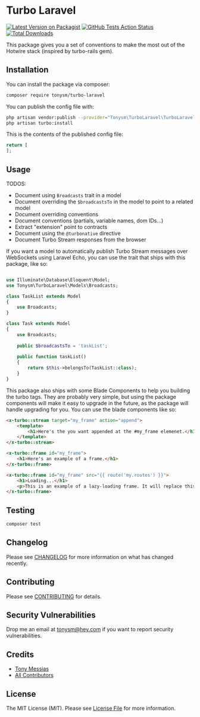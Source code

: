 # Turbo Laravel

[![Latest Version on Packagist](https://img.shields.io/packagist/v/tonysm/turbo-laravel.svg?style=flat-square)](https://packagist.org/packages/tonysm/turbo-laravel)
[![GitHub Tests Action Status](https://img.shields.io/github/workflow/status/tonysm/turbo-laravel/run-tests?label=tests)](https://github.com/tonysm/turbo-laravel/actions?query=workflow%3ATests+branch%3Amaster)
[![Total Downloads](https://img.shields.io/packagist/dt/tonysm/turbo-laravel.svg?style=flat-square)](https://packagist.org/packages/tonysm/turbo-laravel)

This package gives you a set of conventions to make the most out of the Hotwire stack (inspired by turbo-rails gem).

## Installation

You can install the package via composer:

```bash
composer require tonysm/turbo-laravel
```

You can publish the config file with:
```bash
php artisan vendor:publish --provider="Tonysm\TurboLaravel\TurboLaravelServiceProvider" --tag="config"
php artisan turbo:install
```

This is the contents of the published config file:

```php
return [
];
```

## Usage

TODOS:

- Document using `Broadcasts` trait in a model
- Document overriding the `$broadcastsTo` in the model to point to a related model
- Document overriding conventions
- Document conventions (partials, variable names, dom IDs...)
- Extract "extension" point to contracts
- Document using the `@turbonative` directive
- Document Turbo Stream responses from the browser

If you want a model to automatically publish Turbo Stream messages over WebSockets using Laravel Echo, you can use the trait that ships with this package, like so:

```php

use Illuminate\Database\Eloquent\Model;
use Tonysm\TurboLaravel\Models\Broadcasts;

class TaskList extends Model
{
    use Broadcasts;
}

class Task extends Model
{
    use Broadcasts;
    
    public $broadcastsTo = 'taskList';
    
    public function taskList()
    {
        return $this->belongsTo(TaskList::class);
    }
}
```

This package also ships with some Blade Components to help you building the turbo tags. They are probably very simple, but using the package components will make it easy to upgrade in the future, as the package will handle upgrading for you. You can use the blade components like so:

```html
<x-turbo::stream target="my_frame" action="append">
    <template>
        <h1>Here's the you want appended at the #my_frame elemenet.</h1>
    </template>
</x-turbo::stream>

<x-turbo::frame id="my_frame">
    <h1>Here's an example of a frame.</h1>
</x-turbo::frame>

<x-turbo::frame id="my_frame" src="{{ route('my.routes') }}">
    <h1>Loading...</h1>
    <p>This is an example of a lazy-loading frame. It will replace this content with a matching frame after the AJAX request is sent to the `src` location above.</p>
</x-turbo::frame>
```

## Testing

```bash
composer test
```

## Changelog

Please see [CHANGELOG](CHANGELOG.md) for more information on what has changed recently.

## Contributing

Please see [CONTRIBUTING](.github/CONTRIBUTING.md) for details.

## Security Vulnerabilities

Drop me an email at [tonysm@hey.com](mailto:tonysm@hey.com?subject=Security%20Vulnerability) if you want to report security vulnerabilities.

## Credits

- [Tony Messias](https://github.com/tonysm)
- [All Contributors](./CONTRIBUTORS.md)

## License

The MIT License (MIT). Please see [License File](LICENSE.md) for more information.
